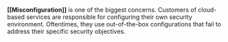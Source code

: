 **[[Misconfiguration]]** is one of the biggest concerns. Customers of cloud-based services are responsible for configuring their own security environment. Oftentimes, they use out-of-the-box configurations that fail to address their specific security objectives.